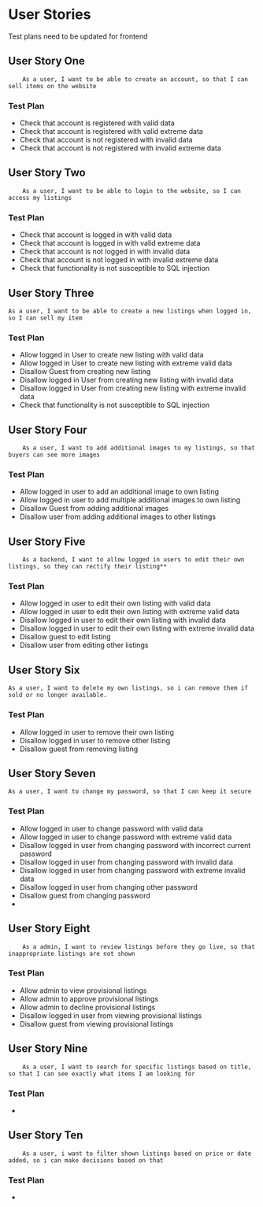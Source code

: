 # User Stories

Test plans need to be updated for frontend

## User Story One

        As a user, I want to be able to create an account, so that I can sell items on the website

### Test Plan

- Check that account is registered with valid data
- Check that account is registered with valid extreme data
- Check that account is not registered with invalid data
- Check that account is not registered with invalid extreme data

## User Story Two

        As a user, I want to be able to login to the website, so I can access my listings

### Test Plan

- Check that account is logged in with valid data
- Check that account is logged in with valid extreme data
- Check that account is not logged in with invalid data
- Check that account is not logged in with invalid extreme data
- Check that functionality is not susceptible to SQL injection

## User Story Three

    As a user, I want to be able to create a new listings when logged in, so I can sell my item

### Test Plan

- Allow logged in User to create new listing with valid data
- Allow logged in User to create new listing with extreme valid data
- Disallow Guest from creating new listing
- Disallow logged in User from creating new listing with invalid data
- Disallow logged in User from creating new listing with extreme invalid data
- Check that functionality is not susceptible to SQL injection

## User Story Four

        As a user, I want to add additional images to my listings, so that buyers can see more images

### Test Plan

- Allow logged in user to add an additional image to own listing
- Allow logged in user to add multiple additional images to own listing
- Disallow Guest from adding additional images
- Disallow user from adding additional images to other listings

## User Story Five

        As a backend, I want to allow logged in users to edit their own listings, so they can rectify their listing**

### Test Plan

- Allow logged in user to edit their own listing with valid data
- Allow logged in user to edit their own listing with extreme valid data
- Disallow logged in user to edit their own listing with invalid data
- Disallow logged in user to edit their own listing with extreme invalid data
- Disallow guest to edit listing
- Disallow user from editing other listings

## User Story Six

    As a user, I want to delete my own listings, so i can remove them if sold or no longer available.

### Test Plan

- Allow logged in user to remove their own listing
- Disallow logged in user to remove other listing
- Disallow guest from removing listing

## User Story Seven

    As a user, I want to change my password, so that I can keep it secure

### Test Plan

- Allow logged in user to change password with valid data
- Allow logged in user to change password with extreme valid data
- Disallow logged in user from changing password with incorrect current password
- Disallow logged in user from changing password with invalid data
- Disallow logged in user from changing password with extreme invalid data
- Disallow logged in user from changing other password
- Disallow guest from changing password
-

## User Story Eight

        As a admin, I want to review listings before they go live, so that inappropriate listings are not shown

### Test Plan

- Allow admin to view provisional listings
- Allow admin to approve provisional listings
- Allow admin to decline provisional listings
- Disallow logged in user from viewing provisional listings
- Disallow guest from viewing provisional listings

## User Story Nine

        As a user, I want to search for specific listings based on title, so that I can see exactly what items I am looking for

### Test Plan

-

## User Story Ten

        As a user, i want to filter shown listings based on price or date added, so i can make decisions based on that

### Test Plan

-
